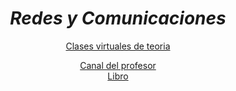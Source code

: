   _<h1 align="center"> Redes y Comunicaciones</h1>_
  <div align="center">
  <div>
    <a href="https://docs.google.com/document/d/1qd9pGlwCRB77U7doqVoHBPVQzWCSVAYMLu9DkZVILO4/edit"><p> Clases virtuales de teoria </p></a>
  </div>
  <div>
    <a href="https://www.youtube.com/@andresbarbieri/playlists">Canal del profesor</a>
  </div>  
  <div>
    <a href="https://drive.google.com/file/d/1w921vXwh6biZZB5UO2xDTcf8YuaSn4nQ/view">Libro</a> 
  </div>
